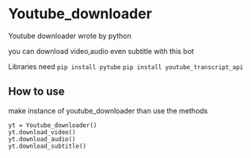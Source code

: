 # Youtube_downloader
Youtube downloader wrote by python

you can download video,audio even subtitle with this bot

Libraries need
`pip install pytube`
`pip install youtube_transcript_api`

## How to use
make instance of youtube_downloader than use the methods

```
yt = Youtube_downloader()
yt.download_video()
yt.download_audio()
yt.download_subtitle()
```
